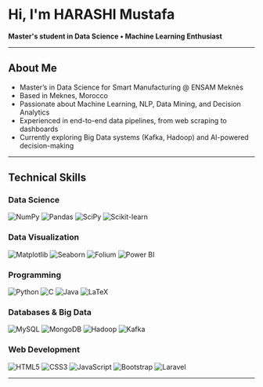 # Hi, I'm HARASHI Mustafa 

**Master's student in Data Science • Machine Learning Enthusiast**  

---

## About Me  
- Master’s in Data Science for Smart Manufacturing @ ENSAM Meknès  
- Based in Meknes, Morocco  
- Passionate about Machine Learning, NLP, Data Mining, and Decision Analytics  
- Experienced in end-to-end data pipelines, from web scraping to dashboards  
- Currently exploring Big Data systems (Kafka, Hadoop) and AI-powered decision-making  

---

## Technical Skills  

### Data Science
![NumPy](https://img.shields.io/badge/NumPy-013243?style=for-the-badge&logo=numpy&logoColor=white)  ![Pandas](https://img.shields.io/badge/Pandas-150458?style=for-the-badge&logo=pandas&logoColor=white)  ![SciPy](https://img.shields.io/badge/SciPy-8CAAE6?style=for-the-badge&logo=scipy&logoColor=white)  ![Scikit-learn](https://img.shields.io/badge/Scikit--learn-F7931E?style=for-the-badge&logo=scikitlearn&logoColor=white)  

### Data Visualization
![Matplotlib](https://img.shields.io/badge/Matplotlib-ffffff?style=for-the-badge&logo=plotly&logoColor=black)  ![Seaborn](https://img.shields.io/badge/Seaborn-2E4A62?style=for-the-badge&logo=python&logoColor=white)  ![Folium](https://img.shields.io/badge/Folium-77B829?style=for-the-badge&logo=leaflet&logoColor=white) ![Power BI](https://img.shields.io/badge/Power_BI-F2C811?style=for-the-badge&logo=powerbi&logoColor=black)    

### Programming  
![Python](https://img.shields.io/badge/Python-3776AB?style=for-the-badge&logo=python&logoColor=white)  ![C](https://img.shields.io/badge/C-00599C?style=for-the-badge&logo=c&logoColor=white)   ![Java](https://img.shields.io/badge/Java-007396?style=for-the-badge&logo=openjdk&logoColor=white)  ![LaTeX](https://img.shields.io/badge/LaTeX-008080?style=for-the-badge&logo=latex&logoColor=white)  

### Databases & Big Data
![MySQL](https://img.shields.io/badge/MySQL-4479A1?style=for-the-badge&logo=mysql&logoColor=white)  ![MongoDB](https://img.shields.io/badge/MongoDB-47A248?style=for-the-badge&logo=mongodb&logoColor=white)   ![Hadoop](https://img.shields.io/badge/Hadoop-66CCFF?style=for-the-badge&logo=apachehadoop&logoColor=black)  ![Kafka](https://img.shields.io/badge/Kafka-231F20?style=for-the-badge&logo=apachekafka&logoColor=white)  

### Web Development  
![HTML5](https://img.shields.io/badge/HTML5-E34F26?style=for-the-badge&logo=html5&logoColor=white)  ![CSS3](https://img.shields.io/badge/CSS3-1572B6?style=for-the-badge&logo=css3&logoColor=white)  ![JavaScript](https://img.shields.io/badge/JavaScript-F7DF1E?style=for-the-badge&logo=javascript&logoColor=black)  ![Bootstrap](https://img.shields.io/badge/Bootstrap-7952B3?style=for-the-badge&logo=bootstrap&logoColor=white)   ![Laravel](https://img.shields.io/badge/Laravel-FF2D20?style=for-the-badge&logo=laravel&logoColor=white)

---

